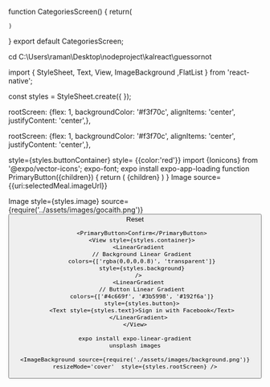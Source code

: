 function CategoriesScreen() {
    return(
      
    )
}
export default CategoriesScreen;

cd C:\Users\raman\Desktop\nodeproject\kalreact\guessornot

import { StyleSheet, Text, View, ImageBackground ,FlatList } from 'react-native';

const styles = StyleSheet.create({
   });
   
rootScreen: {flex: 1, backgroundColor: '#f3f70c', alignItems: 'center', justifyContent: 'center',},

rootScreen: {flex: 1, backgroundColor: '#f3f70c', alignItems: 'center', justifyContent: 'center',},

 style={styles.buttonContainer}
 style= {{color:'red'}}
import {Ionicons} from '@expo/vector-icons';  expo-font; expo install expo-app-loading
function PrimaryButton({children}) {
  return (
    <View>
        <Text>{children}</Text>
    </View>
  )
}
Image source={{uri:selectedMeal.imageUrl}} 
 
 Image style={styles.image} source={require('../assets/images/gocaith.png')} 
<Button title ='In the header' onPress={headerButtonPressHandler} />
<PrimaryButton>Reset</PrimaryButton>

        <PrimaryButton>Confirm</PrimaryButton>
        <View style={styles.container}>
      <LinearGradient
        // Background Linear Gradient
        colors={['rgba(0,0,0,0.8)', 'transparent']}
        style={styles.background}
      />
      <LinearGradient
        // Button Linear Gradient
        colors={['#4c669f', '#3b5998', '#192f6a']}
        style={styles.button}>
        <Text style={styles.text}>Sign in with Facebook</Text>
      </LinearGradient>
    </View>

    expo install expo-linear-gradient
    unsplash images

    <ImageBackground source={require('./assets/images/background.png')} resizeMode='cover'  style={styles.rootScreen} />